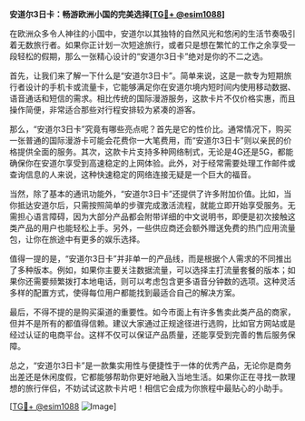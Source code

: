 **安道尔3日卡：畅游欧洲小国的完美选择[[TG💪+ @esim1088](https://t.me/s/esim1088)]**

在欧洲众多令人神往的小国中，安道尔以其独特的自然风光和悠闲的生活节奏吸引着无数旅行者。如果你正计划一次短途旅行，或者只是想在繁忙的工作之余享受一段轻松的假期，那么一张精心设计的“安道尔3日卡”绝对是你的不二之选。

首先，让我们来了解一下什么是“安道尔3日卡”。简单来说，这是一款专为短期旅行者设计的手机卡或流量卡，它能够满足你在安道尔境内短时间内使用移动数据、语音通话和短信的需求。相比传统的国际漫游服务，这款卡片不仅价格实惠，而且操作简便，非常适合那些对行程安排较为紧凑的游客。

那么，“安道尔3日卡”究竟有哪些亮点呢？首先是它的性价比。通常情况下，购买一张普通的国际漫游卡可能会花费你一大笔费用，而“安道尔3日卡”则以亲民的价格提供全面的服务。其次，这款卡片支持多种网络制式，无论是4G还是5G，都能确保你在安道尔享受到高速稳定的上网体验。此外，对于经常需要处理工作邮件或查询信息的人来说，这种快速稳定的网络连接无疑是一个巨大的福音。

当然，除了基本的通讯功能外，“安道尔3日卡”还提供了许多附加价值。比如，当你抵达安道尔后，只需按照简单的步骤完成激活流程，就能立即开始享受服务。无需担心语言障碍，因为大部分产品都会附带详细的中文说明书，即便是初次接触这类产品的用户也能轻松上手。另外，一些供应商还会额外赠送免费的热门应用流量包，让你在旅途中有更多的娱乐选择。

值得一提的是，“安道尔3日卡”并非单一的产品线，而是根据个人需求的不同推出了多种版本。例如，如果你主要关注数据流量，可以选择主打流量套餐的版本；如果你还需要频繁拨打本地电话，则可以考虑包含更多语音分钟数的选项。这种灵活多样的配置方式，使得每位用户都能找到最适合自己的解决方案。

最后，不得不提的是购买渠道的重要性。如今市面上有许多售卖此类产品的商家，但并不是所有的都值得信赖。建议大家通过正规途径进行选购，比如官方网站或是经过认证的电商平台。这样不仅可以保证产品质量，还能享受到完善的售后服务保障。

总之，“安道尔3日卡”是一款集实用性与便捷性于一体的优秀产品，无论你是商务出差还是休闲度假，它都能够帮助你更好地融入当地生活。如果你正在寻找一款理想的旅行伴侣，不妨试试这款卡片吧！相信它会成为你旅程中最贴心的小助手。

[[TG💪+ @esim1088](https://t.me/s/esim1088) ![Image](https://i.postimg.cc/4NQfJmqS/Snipaste-2025-05-13-00-14-12.png)]